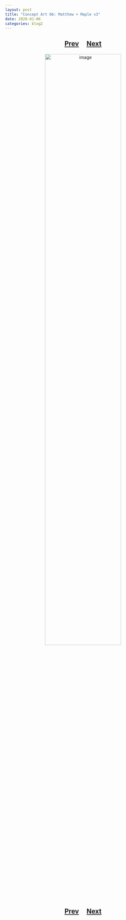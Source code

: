```yaml
---
layout: post
title: "Concept Art 66: Matthew + Maple v3"
date: 2020-01-06
categories: blog2
---
```


<h2>
  <p style="text-align:center;">
    <a href="/wingsofthechorus/archive/2020/01/06/conceptart65">Prev</a>
    &nbsp;&nbsp;&nbsp;
    <a href="/wingsofthechorus/archive/2020/01/16/conceptart67">Next</a>
  </p>
</h2>

<p style="text-align:center;">
  <img src="/wingsofthechorus/images/conceptart/ca66.png" width="70%" alt="image"/>
</p>

<h2>
  <p style="text-align:center;">
    <a href="/wingsofthechorus/archive/2020/01/06/conceptart65">Prev</a>
    &nbsp;&nbsp;&nbsp;
    <a href="/wingsofthechorus/archive/2020/01/16/conceptart67">Next</a>
  </p>
</h2>
